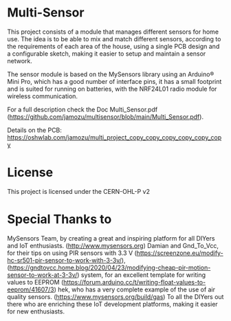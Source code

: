 # Multi-Sensor
This project consists of a module that manages different sensors for home use. The idea is to be able to mix and match different sensors, according to the requirements of each area of the house, using a single PCB design and a configurable sketch, making it easier to setup and maintain a sensor network.

The sensor module is based on the MySensors library using an Arduino® Mini Pro, which has a good number of interface pins, it has a small footprint and is suited for running on batteries, with the NRF24L01 radio module for wireless communication.

For a full description check the Doc Multi_Sensor.pdf (https://github.com/jamozu/multisensor/blob/main/Multi_Sensor.pdf).

Details on the PCB: https://oshwlab.com/jamozu/multi_project_copy_copy_copy_copy_copy_copy

# License
This project is licensed under the CERN-OHL-P v2

# Special Thanks to
MySensors Team, by creating a great and inspiring platform for all DIYers and IoT enthusiasts. (http://www.mysensors.org)
Damian and Gnd_To_Vcc, for their tips on using PIR sensors with 3.3 V (https://screenzone.eu/modify-hc-sr501-pir-sensor-to-work-with-3-3v/), (https://gndtovcc.home.blog/2020/04/23/modifying-cheap-pir-motion-sensor-to-work-at-3-3v/)
system, for an excellent template for writing values to EEPROM (https://forum.arduino.cc/t/writing-float-values-to-eeprom/41607/3)
hek, who has a very complete example of the use of air quality sensors. (https://www.mysensors.org/build/gas)
To all the DIYers out there who are enriching these IoT development platforms, making it easier for new enthusiasts.
